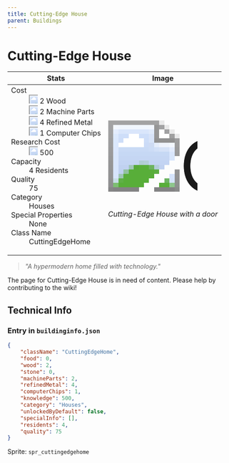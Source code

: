 ```yaml
---
title: Cutting-Edge House
parent: Buildings
---
```

# Cutting-Edge House

[//]: # (Pre-generated content)
<table><thead><tr><th>Stats</th><th>Image</th></tr></thead><tbody><tr><td><dl><dt>Cost</dt><dd><div class="resource-icon"><img style="object-position: -637px -751px;" src="https://tfe2-wiki.github.io/assets/sprites.png"></div> 2 Wood<br><div class="resource-icon"><img style="object-position: -795px -761px;" src="https://tfe2-wiki.github.io/assets/sprites.png"></div> 2 Machine Parts<br><div class="resource-icon"><img style="object-position: -795px -775px;" src="https://tfe2-wiki.github.io/assets/sprites.png"></div> 4 Refined Metal<br><div class="resource-icon"><img style="object-position: -526px -523px;" src="https://tfe2-wiki.github.io/assets/sprites.png"></div> 1 Computer Chips</dd><dt>Research Cost</dt><dd><div class="resource-icon"><img style="object-position: -268px -522px;" src="https://tfe2-wiki.github.io/assets/sprites.png"></div> 500</dd><dt>Capacity</dt><dd>4 Residents</dd><dt>Quality</dt><dd>75</dd><dt>Category</dt><dd>Houses</dd><dt>Special Properties</dt><dd>None</dd><dt>Class Name</dt><dd>CuttingEdgeHome</dd></dl></td><td><style>.building-image {width: 200px;height: 200px;overflow: hidden;position: relative;}.building-image img {image-rendering: pixelated;object-fit: none;transform: scale(10);transform-origin: left top;position: absolute;left: 0;top: 0;}.resource-image {width: 200px;height: 200px;overflow: hidden;position: relative;}.resource-image img {image-rendering: pixelated;object-fit: none;transform: scale(20);transform-origin: left top;position: absolute;left: 0;top: 0;}.building-icon {width: 20px;height: 20px;overflow: hidden;position: relative;display: inline-block;}.building-icon img {image-rendering: pixelated;object-fit: none;transform: scale(1);transform-origin: left top;position: absolute;left: 0;top: 0;}.resource-icon {width: 20px;height: 20px;overflow: hidden;position: relative;display: inline-block;}.resource-icon img {image-rendering: pixelated;object-fit: none;transform: scale(2);transform-origin: left top;position: absolute;left: 0;top: 0;}</style><div class="building-image"><img style="object-position: -274px -891px;" src="https://tfe2-wiki.github.io/assets/sprites.png" alt="Cutting-Edge House Back"><img style="object-position: -252px -891px;" src="https://tfe2-wiki.github.io/assets/sprites.png" alt="Cutting-Edge House"></div><i>Cutting-Edge House with a door</i></td></tr></tbody></table><blockquote><i>"A hypermodern home filled with technology."</i></blockquote>

The page for Cutting-Edge House is in need of content. Please help by contributing to the wiki!

## Technical Info
### Entry in `buildinginfo.json`

```json
{
    "className": "CuttingEdgeHome",
    "food": 0,
    "wood": 2,
    "stone": 0,
    "machineParts": 2,
    "refinedMetal": 4,
    "computerChips": 1,
    "knowledge": 500,
    "category": "Houses",
    "unlockedByDefault": false,
    "specialInfo": [],
    "residents": 4,
    "quality": 75
}
```

Sprite: `spr_cuttingedgehome`

